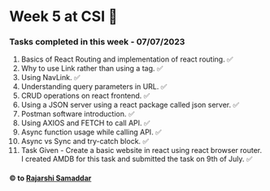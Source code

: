# Week 5 at CSI 🚀

### Tasks completed in this week - 07/07/2023

1. Basics of React Routing and implementation of react routing. ✅
2. Why to use Link rather than using a tag. ✅
3. Using NavLink. ✅
4. Understanding query parameters in URL. ✅
5. CRUD operations on react frontend. ✅
6. Using a JSON server using a react package called json server. ✅
7. Postman software introduction. ✅
8. Using AXIOS and FETCH to call API. ✅
9. Async function usage while calling API. ✅
10. Async vs Sync and try-catch block. ✅
11. Task Given - Create a basic website in react using react browser router. I created AMDB for this task and submitted the task on 9th of July. ✅

#### © to [Rajarshi Samaddar](https://www.linkedin.com/in/rajarshisamaddar/)
